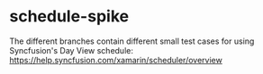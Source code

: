 # schedule-spike

The different branches contain different small test cases for using Syncfusion's Day View schedule: https://help.syncfusion.com/xamarin/scheduler/overview
